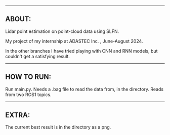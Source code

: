 -----------------------------
ABOUT:
----------------------------

Lidar point estimation on point-cloud data using SLFN.

My project of my internship at ADASTEC Inc. , June-August 2024.

In the other branches I have tried playing with CNN and RNN models, but couldn't get a satisfying result.

--------------------------------
HOW TO RUN:
-----------------------------
Run main.py. Needs a .bag file to read the data from, in the directory. Reads from two ROS1 topics. 



-------------------------
EXTRA:
-------------------------
The current best result is in the directory as a png.



